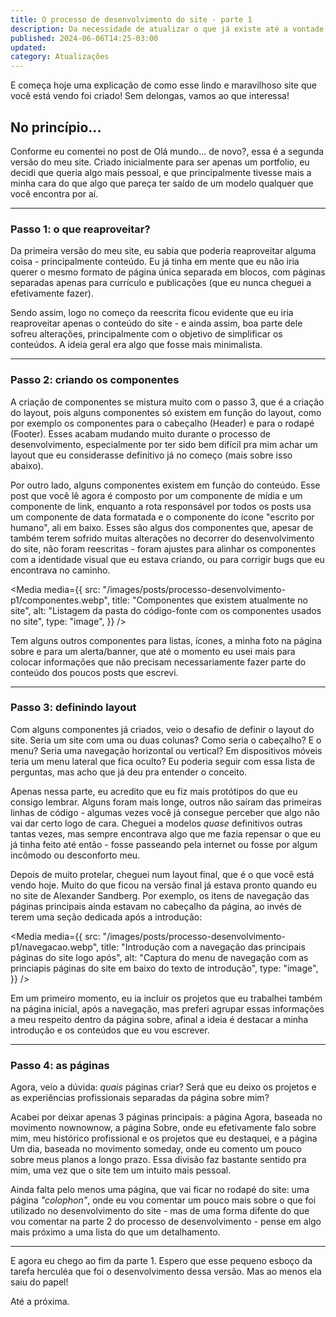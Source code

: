 ```yaml
---
title: O processo de desenvolvimento do site - parte 1
description: Da necessidade de atualizar o que já existe até a vontade de fazer algo novo
published: 2024-06-06T14:25-03:00
updated:
category: Atualizações
---
```


<script lang="ts">
    import Media from "$lib/components/Media.svelte";
    import Link from "$lib/components/Link.svelte";
</script>

E começa hoje uma explicação de como esse lindo e maravilhoso site que você está vendo foi criado! Sem delongas, vamos ao que interessa!

## No princípio...

Conforme eu comentei no post de <Link href="/posts/ola-mundo">Olá mundo... de novo?</Link>, essa é a segunda versão do meu site. Criado inicialmente para ser apenas um portfolio, eu decidi que queria algo mais pessoal, e que principalmente tivesse mais a minha cara do que algo que pareça ter saído de um modelo qualquer que você encontra por aí.

---

### Passo 1: o que reaproveitar?

Da primeira versão do meu site, eu sabia que poderia reaproveitar alguma coisa - principalmente conteúdo. Eu já tinha em mente que eu não iria querer o mesmo formato de página única separada em blocos, com páginas separadas apenas para currículo e publicações (que eu nunca cheguei a efetivamente fazer).

Sendo assim, logo no começo da reescrita ficou evidente que eu iria reaproveitar apenas o conteúdo do site - e ainda assim, boa parte dele sofreu alterações, principalmente com o objetivo de simplificar os conteúdos. A ideia geral era algo que fosse mais minimalista.

---

### Passo 2: criando os componentes

A criação de componentes se mistura muito com o passo 3, que é a criação do layout, pois alguns componentes só existem em função do layout, como por exemplo os componentes para o cabeçalho (Header) e para o rodapé (Footer). Esses acabam mudando muito durante o processo de desenvolvimento, especialmente por ter sido bem difícil pra mim achar um layout que eu considerasse definitivo já no começo (mais sobre isso abaixo).

Por outro lado, alguns componentes existem em função do conteúdo. Esse post que você lê agora é composto por um componente de mídia e um componente de link, enquanto a rota responsável por todos os posts usa um componente de data formatada e o componente do ícone "escrito por humano", ali em baixo. Esses são algus dos componentes que, apesar de também terem sofrido muitas alterações no decorrer do desenvolvimento do site, não foram reescritas - foram ajustes para alinhar os componentes com a identidade visual que eu estava criando, ou para corrigir bugs que eu encontrava no caminho.

<Media media={{
src: "/images/posts/processo-desenvolvimento-p1/componentes.webp",
title: "Componentes que existem atualmente no site",
alt: "Listagem da pasta do código-fonte com os componentes usados no site",
type: "image",
}} />

Tem alguns outros componentes para listas, ícones, a minha foto na página <Link href="/pages/sobre">sobre</Link> e para um alerta/banner, que até o momento eu usei mais para colocar informações que não precisam necessariamente fazer parte do conteúdo dos poucos posts que escrevi.

---

### Passo 3: definindo layout

Com alguns componentes já criados, veio o desafio de definir o layout do site. Seria um site com uma ou duas colunas? Como seria o cabeçalho? E o menu? Seria uma navegação horizontal ou vertical? Em dispositivos móveis teria um menu lateral que fica oculto? Eu poderia seguir com essa lista de perguntas, mas acho que já deu pra entender o conceito.

Apenas nessa parte, eu acredito que eu fiz mais protótipos do que eu consigo lembrar. Alguns foram mais longe, outros não saíram das primeiras linhas de código - algumas vezes você já consegue perceber que algo não vai dar certo logo de cara. Cheguei a modelos _quase_ definitivos outras tantas vezes, mas sempre encontrava algo que me fazia repensar o que eu já tinha feito até então - fosse passeando pela internet ou fosse por algum incômodo ou desconforto meu.

Depois de muito protelar, cheguei num layout final, que é o que você está vendo hoje. Muito do que ficou na versão final já estava pronto quando eu no site de <Link href="https://alexandersandberg.com/" target="_blank">Alexander Sandberg</Link>. Por exemplo, os itens de navegação das páginas principais ainda estavam no cabeçalho da página, ao invés de terem uma seção dedicada após a introdução:

<Media media={{
src: "/images/posts/processo-desenvolvimento-p1/navegacao.webp",
title: "Introdução com a navegação das principais páginas do site logo após",
alt: "Captura do menu de navegação com as princiapis páginas do site em baixo do texto de introdução",
type: "image",
}} />

Em um primeiro momento, eu ia incluir os projetos que eu trabalhei também na página inicial, após a navegação, mas preferi agrupar essas informações a meu respeito dentro da página <Link href="/pages/sobre">sobre</Link>, afinal a ideia é destacar a minha introdução e os conteúdos que eu vou escrever.

---

### Passo 4: as páginas

Agora, veio a dúvida: _quais_ páginas criar? Será que eu deixo os projetos e as experiências profissionais separadas da página sobre mim?

Acabei por deixar apenas 3 páginas principais: a página <Link href="/pages/agora">Agora</Link>, baseada no movimento <Link href="https://nownownow.com/about" target="_blank">nownownow</Link>, a página <Link href="/pages/sobre">Sobre</Link>, onde eu efetivamente falo sobre mim, meu histórico profissional e os projetos que eu destaquei, e a página <Link href="/pages/um-dia">Um dia</Link>, baseada no movimento <Link href="https://someday.page/" target="_blank">someday</Link>, onde eu comento um pouco sobre meus planos a longo prazo. Essa divisão faz bastante sentido pra mim, uma vez que o site tem um intuito mais pessoal.

Ainda falta pelo menos uma página, que vai ficar no rodapé do site: uma página <Link href="https://indieweb.org/colophon" target="_blank">_"colophon"_</Link>, onde eu vou comentar um pouco mais sobre o que foi utilizado no desenvolvimento do site - mas de uma forma difente do que vou comentar na parte 2 do processo de desenvolvimento - pense em algo mais próximo a uma lista do que um detalhamento.

---

E agora eu chego ao fim da parte 1. Espero que esse pequeno esboço da tarefa herculéa que foi o desenvolvimento dessa versão. Mas ao menos ela saiu do papel!

Até a próxima.
